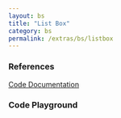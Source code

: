 ```yaml
---
layout: bs
title: "List Box"
category: bs
permalink: /extras/bs/listbox
---
```


### References

<div class="bs">
    <div class="list-group">
        <a class="list-group-item list-group-item-action" href="/docs/sprest-bs/modules/_components_listbox_d_.html">Code Documentation</a>
    </div>
</div>

### Code Playground

<div id="playground" class="bs"></div>
<script type="text/javascript">
    // Wait for the page to load
    window.addEventListener("load", function() {
        // Create the code editor
        var editor = CodeEditor(document.getElementById("playground"), true, [
            '// Create the list box',
            'Components.ListBox({',
            '\tel: app,',
            '\tlabel: "Colors",',
            '\tplaceholder: "Search Colors",',
            '\titems: [',
            '\t\t{ text: "Red", value: "red" },',
            '\t\t{ text: "Blue", value: "blue" },',
            '\t\t{ text: "Green", value: "green" },',
            '\t\t{ text: "Purple", value: "purple" },',
            '\t\t{ text: "Brown", value: "brown" },',
            '\t\t{ text: "Yellow", value: "yellow" },',
            '\t\t{ text: "Orange", value: "orange" }',
            '\t]',
            '});'
        ].join('\n'));
    });
</script>